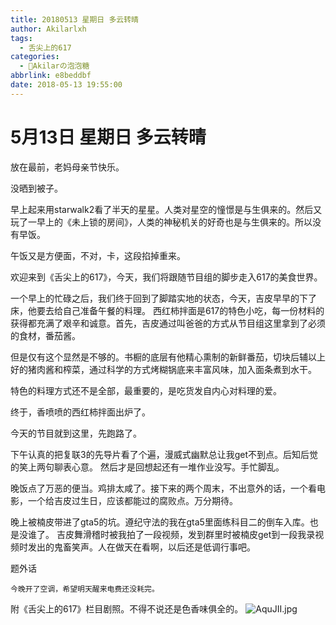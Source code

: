 ```yaml
---
title: 20180513 星期日 多云转晴
author: Akilarlxh
tags:
  - 舌尖上的617
categories:
  - 🍬Akilarの泡泡糖
abbrlink: e8beddbf
date: 2018-05-13 19:55:00
---
```

# 5月13日 星期日 多云转晴

放在最前，老妈母亲节快乐。

没晒到被子。

早上起来用starwalk2看了半天的星星。人类对星空的憧憬是与生俱来的。然后又玩了一早上的《未上锁的房间》，人类的神秘机关的好奇也是与生俱来的。所以没有早饭。

午饭又是方便面，不对，卡，这段掐掉重来。

欢迎来到《舌尖上的617》，今天，我们将跟随节目组的脚步走入617的美食世界。

一个早上的忙碌之后，我们终于回到了脚踏实地的状态，今天，吉皮早早的下了床，他要去给自己准备午餐的料理。
西红柿拌面是617的特色小吃，每一份材料的获得都充满了艰辛和诚意。首先，吉皮通过叫爸爸的方式从节目组这里拿到了必须的食材，番茄酱。

但是仅有这个显然是不够的。书橱的底层有他精心熏制的新鲜番茄，切块后辅以上好的猪肉酱和榨菜，通过科学的方式烤糊锅底来丰富风味，加入面条煮到水干。

特色的料理方式还不是全部，最重要的，是吃货发自内心对料理的爱。

终于，香喷喷的西红柿拌面出炉了。

今天的节目就到这里，先跑路了。

下午认真的把复联3的先导片看了个遍，漫威式幽默总让我get不到点。后知后觉的笑上两句聊表心意。
然后才是回想起还有一堆作业没写。手忙脚乱。

晚饭点了万恶的便当。鸡排太咸了。接下来的两个周末，不出意外的话，一个看电影，一个给吉皮过生日，应该都能过的腐败点。万分期待。

晚上被楠皮带进了gta5的坑。遵纪守法的我在gta5里面练科目二的倒车入库。也是没谁了。
吉皮舞滑稽时被我拍了一段视频，发到群里时被楠皮get到一段我录视频时发出的鬼畜笑声。人在做天在看啊，以后还是低调行事吧。

题外话
```
今晚开了空调，希望明天醒来电费还没耗完。
```
附《舌尖上的617》栏目剧照。不得不说还是色香味俱全的。
![AquJII.jpg](https://s2.ax1x.com/2019/04/12/AquJII.jpg)